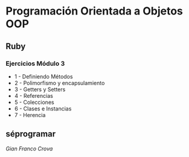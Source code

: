 # Programación Orientada a Objetos OOP

## Ruby

### Ejercicios Módulo 3

<ul>
  <li>1 - Definiendo Métodos</li>
  <li>2 - Polimorfismo y encapsulamiento</li>
  <li>3 - Getters y Setters</li>
  <li>4 - Referencias</li>
  <li>5 - Colecciones</li>
  <li>6 - Clases e Instancias</li>
  <li>7 - Herencia</li>
</ul>

## séprogramar 

<em>Gian Franco Crova</em>
